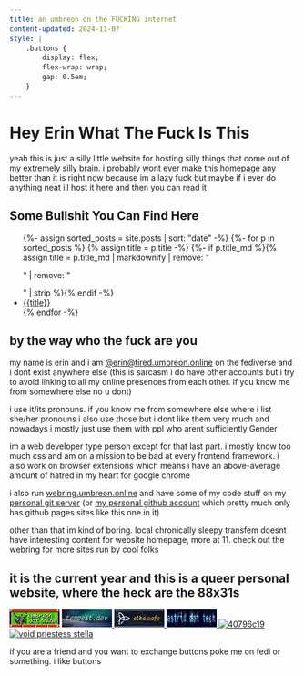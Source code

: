 ```yaml
---
title: an umbreon on the FUCKING internet
content-updated: 2024-11-07
style: |
    .buttons {
        display: flex;
        flex-wrap: wrap;
        gap: 0.5em;
    }
---
```

# Hey Erin What The Fuck Is This

yeah this is just a silly little website for hosting silly things that come out of my extremely silly brain. i probably wont ever make this homepage any better than it is right now because im a lazy fuck but maybe if i ever do anything neat ill host it here and then you can read it

## Some Bullshit You Can Find Here

<ul>
{%- assign sorted_posts = site.posts | sort: "date" -%}
{%- for p in sorted_posts %}
	{% assign title = p.title -%}
	{%- if p.title_md %}{% assign title = p.title_md | markdownify | remove: "<p>" | remove: "</p>" | strip %}{% endif -%}
	<li><a href="{{p.permalink | default: p.url}}">{{title}}</a></li>
{% endfor -%}
</ul>

## by the way who the fuck are you
my name is erin and i am <a rel="me" href="https://tired.umbreon.online/@erin">@erin@tired.umbreon.online</a> on the fediverse and i dont exist anywhere else (this is sarcasm i do have other accounts but i try to avoid linking to all my online presences from each other. if you know me from somewhere else no u dont)

i use it/its pronouns. if you know me from somewhere else where i list she/her pronouns i also use those but i dont like them very much and nowadays i mostly just use them with ppl who arent sufficiently Gender

im a web developer type person except for that last part. i mostly know too much css and am on a mission to be bad at every frontend framework. i also work on browser extensions which means i have an above-average amount of hatred in my heart for google chrome

i also run [webring.umbreon.online](https://webring.umbreon.online) and have some of my code stuff on my [personal git server](https://git.ewin.moe/erin) (or [my personal github account](https://github.com/ewwwin) which pretty much only has github pages sites like this one in it)

other than that im kind of boring. local chronically sleepy transfem doesnt have interesting content for website homepage, more at 11. check out the webring for more sites run by cool folks

## it is the current year and this is a queer personal website, where the heck are the 88x31s

<div class="buttons">
    <picture onclick="alert('hehe that tickles')">
        <source
            media="(prefers-reduced-motion)"
            srcset="/assets/88x31/umbreon_dot_online_static.gif"
        >
        <img
            alt="umbreon.online"
            title="umbreon.online"
            src="/assets/88x31/umbreon_dot_online.gif"
        >
    </picture>
    <a href="https://tempest.dev">
        <img
            alt="tempest.dev"
            title="tempest.dev"
            src="/assets/88x31/tempest.dev.png"
        >
    </a>
    <a href="https://elke.cafe">
        <img
            alt="elke.cafe"
            title="elke.cafe"
            src="/assets/88x31/elke.cafe.gif"
        >
    </a>
    <a href="https://astrid.tech">
        <img
            alt="astrid.tech"
            title="astrid.tech"
            src="/assets/88x31/astriddottech.png"
        >
    </a>
    <a href="https://0x0079.codeberg.page">
        <img
            alt="40796c19"
            title="40796c19"
            src="/img/88x31/40796c19.png"
        >
    </a>
    <a href="https://stella.lifeless.space">
        <img
            alt="void priestess stella"
            title="void priestess stella"
            src="/img/88x31/0x57e11a.png"
        >
    </a>
</div>

if you are a friend and you want to exchange buttons poke me on fedi or something. i like buttons
